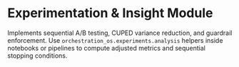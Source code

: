 # Experimentation & Insight Module

Implements sequential A/B testing, CUPED variance reduction, and guardrail enforcement. Use `orchestration_os.experiments.analysis` helpers inside notebooks or pipelines to compute adjusted metrics and sequential stopping conditions.
